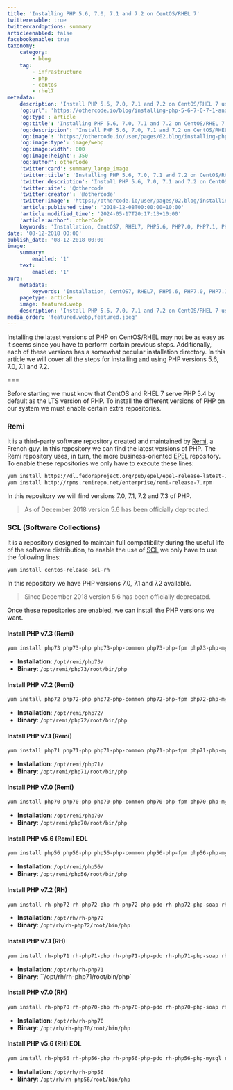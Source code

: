 ```yaml
---
title: 'Installing PHP 5.6, 7.0, 7.1 and 7.2 on CentOS/RHEL 7'
twitterenable: true
twittercardoptions: summary
articleenabled: false
facebookenable: true
taxonomy:
    category:
        - blog
    tag:
        - infrastructure
        - php
        - centos
        - rhel7
metadata:
    description: 'Install PHP 5.6, 7.0, 7.1 and 7.2 on CentOS/RHEL 7 using Remi, EPEL and SCL repositories.'
    'og:url': 'https://othercode.io/blog/installing-php-5-6-7-0-7-1-and-7-2-on-centos-rhel-7'
    'og:type': article
    'og:title': 'Installing PHP 5.6, 7.0, 7.1 and 7.2 on CentOS/RHEL 7 | otherCode'
    'og:description': 'Install PHP 5.6, 7.0, 7.1 and 7.2 on CentOS/RHEL 7 using Remi, EPEL and SCL repositories.'
    'og:image': 'https://othercode.io/user/pages/02.blog/installing-php-5-6-7-0-7-1-and-7-2-on-centos-rhel-7/featured.webp'
    'og:image:type': image/webp
    'og:image:width': 800
    'og:image:height': 350
    'og:author': otherCode
    'twitter:card': summary_large_image
    'twitter:title': 'Installing PHP 5.6, 7.0, 7.1 and 7.2 on CentOS/RHEL 7 | otherCode'
    'twitter:description': 'Install PHP 5.6, 7.0, 7.1 and 7.2 on CentOS/RHEL 7 using Remi, EPEL and SCL repositories.'
    'twitter:site': '@othercode'
    'twitter:creator': '@othercode'
    'twitter:image': 'https://othercode.io/user/pages/02.blog/installing-php-5-6-7-0-7-1-and-7-2-on-centos-rhel-7/featured.webp'
    'article:published_time': '2018-12-08T00:00:00+10:00'
    'article:modified_time': '2024-05-17T20:17:13+10:00'
    'article:author': otherCode
    keywords: 'Installation, CentOS7, RHEL7, PHP5.6, PHP7.0, PHP7.1, PHP7, 2, EPEL, Remi, SCL'
date: '08-12-2018 00:00'
publish_date: '08-12-2018 00:00'
image:
    summary:
        enabled: '1'
    text:
        enabled: '1'
aura:
    metadata:
        keywords: 'Installation, CentOS7, RHEL7, PHP5.6, PHP7.0, PHP7.1, PHP7, 2, EPEL, Remi, SCL'
    pagetype: article
    image: featured.webp
    description: 'Install PHP 5.6, 7.0, 7.1 and 7.2 on CentOS/RHEL 7 using Remi, EPEL and SCL repositories.'
media_order: 'featured.webp,featured.jpeg'
---
```


Installing the latest versions of PHP on CentOS/RHEL may not be as easy as it seems since you have to perform certain previous steps. Additionally, each of these versions has a somewhat peculiar installation directory. In this article we will cover all the steps for installing and using PHP versions 5.6, 7.0, 7.1 and 7.2.

===

Before starting we must know that CentOS and RHEL 7 serve PHP 5.4 by default as the LTS version of PHP. To install the different versions of PHP on our system we must enable certain extra repositories.

### Remi

It is a third-party software repository created and maintained by [Remi](https://blog.remirepo.net/), a French guy. In this repository we can find the latest versions of PHP. The Remi repository uses, in turn, the more business-oriented [EPEL](https://fedoraproject.org/wiki/EPEL/es) repository. To enable these repositories we only have to execute these lines:

```bash
yum install https://dl.fedoraproject.org/pub/epel/epel-release-latest-7.noarch.rpm
yum install http://rpms.remirepo.net/enterprise/remi-release-7.rpm
```

In this repository we will find versions 7.0, 7.1, 7.2 and 7.3 of PHP.

> As of December 2018 version 5.6 has been officially deprecated.

### SCL (Software Collections)

It is a repository designed to maintain full compatibility during the useful life of the software distribution, to enable the use of [SCL](https://wiki.centos.org/AdditionalResources/Repositories/SCL) we only have to use the following lines:

```bash
yum install centos-release-scl-rh
```

In this repository we have PHP versions 7.0, 7.1 and 7.2 available.

> Since December 2018 version 5.6 has been officially deprecated.

Once these repositories are enabled, we can install the PHP versions we want.

#### Install PHP v7.3 (Remi)

```bash
yum install php73 php73-php php73-php-common php73-php-fpm php73-php-mysql php73-php-pecl-memcache php73-php-pecl-memcached php73-php-gd php73-php-mbstring php73-php-mcrypt php73-php-xml php73-php-pecl-apc php73-php-cli php73-php-pear php73-php-pdo
```

* **Installation**: `/opt/remi/php73/`
* **Binary**: `/opt/remi/php73/root/bin/php`

#### Install PHP v7.2 (Remi)

```bash
yum install php72 php72-php php72-php-common php72-php-fpm php72-php-mysql php72-php-pecl-memcache php72-php-pecl-memcached php72-php-gd php72-php-mbstring php72-php-mcrypt php72-php-xml php72-php-pecl-apc php72-php-cli php72-php-pear php72-php-pdo
```

* **Installation**: `/opt/remi/php72/`
* **Binary**: `/opt/remi/php72/root/bin/php`

#### Install PHP v7.1 (Remi)

```bash
yum install php71 php71-php php71-php-common php71-php-fpm php71-php-mysql php71-php-pecl-memcache php71-php-pecl-memcached php71-php-gd php71-php-mbstring php71-php-mcrypt php71-php-xml php71-php-pecl-apc php71-php-cli php71-php-pear php71-php-pdo
```

* **Installation**: `/opt/remi/php71/`
* **Binary**: `/opt/remi/php71/root/bin/php`

#### Install PHP v7.0 (Remi)

```bash
yum install php70 php70-php php70-php-common php70-php-fpm php70-php-mysql php70-php-pecl-memcache php70-php-pecl-memcached php70-php-gd php70-php-mbstring php70-php-mcrypt php70-php-xml php70-php-pecl-apc php70-php-cli php70-php-pear php70-php-pdo
```

* **Installation**: `/opt/remi/php70/`
* **Binary**: `/opt/remi/php70/root/bin/php`

#### Install PHP v5.6 (Remi) EOL

```bash
yum install php56 php56-php php56-php-common php56-php-fpm php56-php-mysql php56-php-pecl-memcache php56-php-pecl-memcached php56-php-gd php56-php-mbstring php56-php-mcrypt php56-php-xml php56-php-pecl-apc php56-php-cli php56-php-pear php56-php-pdo
```

* **Installation**: `/opt/remi/php56/`
* **Binary**: `/opt/remi/php56/root/bin/php`

#### Install PHP v7.2 (RH)

```bash
yum install rh-php72 rh-php72-php rh-php72-php-pdo rh-php72-php-soap rh-php72-php-xmlrpc rh-php72-php-curl rh-php72-php-mbstring rh-php72-php-readline rh-php72-php-intl rh-php72-php-process rh-php72-php-fpm
```

* **Installation**: `/opt/rh/rh-php72`
* **Binary**: `/opt/rh/rh-php72/root/bin/php`

#### Install PHP v7.1 (RH)

```bash
yum install rh-php71 rh-php71-php rh-php71-php-pdo rh-php71-php-soap rh-php71-php-xmlrpc rh-php71-php-curl rh-php71-php-mbstring rh-php71-php-readline rh-php71-php-intl rh-php71-php-process rh-php71-php-fpm
```

* **Installation**: `/opt/rh/rh-php71`
* **Binary**: ``/opt/rh/rh-php71/root/bin/php`

#### Install PHP v7.0 (RH)

```bash
yum install rh-php70 rh-php70-php rh-php70-php-pdo rh-php70-php-soap rh-php70-php-xmlrpc rh-php70-php-curl rh-php70-php-mbstring rh-php70-php-readline rh-php70-php-intl rh-php70-php-process rh-php70-php-fpm
```

* **Installation**: `/opt/rh/rh-php70`
* **Binary**: `/opt/rh/rh-php70/root/bin/php`

#### Install PHP v5.6 (RH) EOL

```bash
yum install rh-php56 rh-php56-php rh-php56-php-pdo rh-php56-php-mysql rh-php56-php-soap rh-php56-php-xmlrpc rh-php56-php-curl rh-php56-php-mbstring rh-php56-php-readline rh-php56-php-intl rh-php56-php-process rh-php56-php-xdebug rh-php56-php-fpm
```

* **Installation**: `/opt/rh/rh-php56`
* **Binary**: `/opt/rh/rh-php56/root/bin/php`